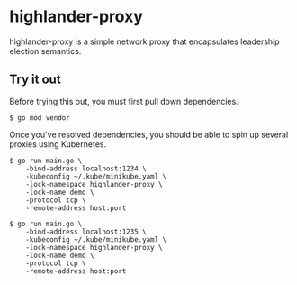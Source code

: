 # highlander-proxy

highlander-proxy is a simple network proxy that encapsulates leadership election semantics.

## Try it out

Before trying this out, you must first pull down dependencies.

```
$ go mod vendor
```

Once you've resolved dependencies, you should be able to spin up several proxies using Kubernetes.

```
$ go run main.go \
    -bind-address localhost:1234 \
    -kubeconfig ~/.kube/minikube.yaml \
    -lock-namespace highlander-proxy \
    -lock-name demo \
    -protocol tcp \
    -remote-address host:port

$ go run main.go \
    -bind-address localhost:1235 \
    -kubeconfig ~/.kube/minikube.yaml \
    -lock-namespace highlander-proxy \
    -lock-name demo \
    -protocol tcp \
    -remote-address host:port
```
